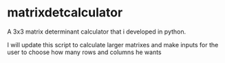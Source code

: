 # matrixdetcalculator
A 3x3 matrix determinant calculator that i developed in python.

I will update this script to calculate larger matrixes and make inputs for the user to choose how many rows and columns he wants
